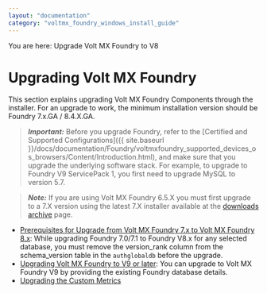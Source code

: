 ```yaml
---
layout: "documentation"
category: "voltmx_foundry_windows_install_guide"
---
```

                           

You are here: Upgrade Volt MX Foundry to V8

Upgrading Volt MX Foundry
========================

This section explains upgrading Volt MX Foundry Components through the installer. For an upgrade to work, the minimum installation version should be Foundry 7.x.GA / 8.4.X.GA.

> **_Important:_** Before you upgrade Foundry, refer to the [Certified and Supported Configurations]({{ site.baseurl }}/docs/documentation/Foundry/voltmxfoundry_supported_devices_os_browsers/Content/Introduction.html), and make sure that you upgrade the underlying software stack. For example, to upgrade to Foundry V9 ServicePack 1, you first need to upgrade MySQL to version 5.7.

> **_Note:_** If you are using Volt MX Foundry 6.5.X you must first upgrade to a 7.X version using the latest 7.X installer available at the [downloads archive](https://hclsoftware.flexnetoperations.com/flexnet/operationsportal/entitledDownloadFile.action?downloadPkgId=HCL_Volt_Foundry_v9.2.x&orgId=HCL&fromRecentFile=false&fromRecentPkg=true&fromDL=false) page.

*   [Prerequisites for Upgrade from Volt MX Foundry 7.x to Volt MX Foundry 8.x](UpgradePrereqs.html): While upgrading Foundry 7.0/7.1 to Foundry V8.x for any selected database, you must remove the version\_rank column from the schema\_version table in the `authglobaldb` before the upgrade.
*   [Upgrading Volt MX Foundry to V9 or later](Upgrading_VoltMX_Foundry_SP1.html): You can upgrade to Volt MX Foundry V9 by providing the existing Foundry database details.
*   [Upgrading the Custom Metrics](CustomMetrics.html)
